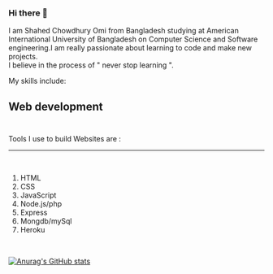 ### Hi there 👋
I am Shahed Chowdhury Omi from Bangladesh studying at American International University of Bangladesh on Computer Science and Software engineering.I am really passionate about learning to code and make new projects. <br/>
I believe in the process of " never stop learning ".<br/>

My skills include: <br/>
  ## Web development <br/><br/>
Tools I use to build Websites  are :<hr><br/>


  1) HTML
  2) CSS
  3) JavaScript
  4) Node.js/php
  5) Express
  6) Mongdb/mySql
  7) Heroku
<br/>


[![Anurag's GitHub stats](https://github-readme-stats.vercel.app/api?username=Shahed1998)](https://github.com/anuraghazra/github-readme-stats)
 


